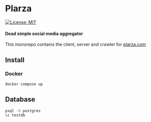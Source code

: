 # Plarza
[![License: MIT](https://img.shields.io/badge/License-GPL3.0-g.svg)](https://opensource.org/license/gpl-3-0/)

#### Dead simple social media aggregator
This monorepo contains the client, server and crawler for [plarza.com](https://plarza.com)

## Install

### Docker 
```bash
docker compose up
```

## Database

```bash
psql -U postgres
\c testdb
```
